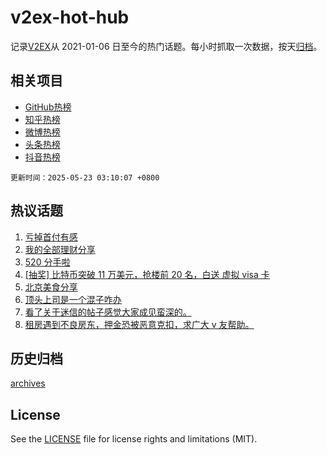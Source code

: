 # v2ex-hot-hub

 记录[V2EX](https://www.v2ex.com/)从 2021-01-06 日至今的热门话题。每小时抓取一次数据，按天[归档](archives)。
 
 ## 相关项目

- [GitHub热榜](https://github.com/lonnyzhang423/github-hot-hub)
- [知乎热榜](https://github.com/lonnyzhang423/zhihu-hot-hub)
- [微博热榜](https://github.com/lonnyzhang423/weibo-hot-hub)
- [头条热榜](https://github.com/lonnyzhang423/toutiao-hot-hub)
- [抖音热榜](https://github.com/lonnyzhang423/douyin-hot-hub)


 `更新时间：2025-05-23 03:10:07 +0800`

## 热议话题

1. [亏掉首付有感](https://www.v2ex.com/t/1133437)
1. [我的全部理财分享](https://www.v2ex.com/t/1133464)
1. [520 分手啦](https://www.v2ex.com/t/1133575)
1. [[抽奖] 比特币突破 11 万美元，抢楼前 20 名，白送 虚拟 visa 卡](https://www.v2ex.com/t/1133506)
1. [北京美食分享](https://www.v2ex.com/t/1133416)
1. [顶头上司是一个混子咋办](https://www.v2ex.com/t/1133444)
1. [看了关于迷信的帖子感觉大家成见蛮深的。](https://www.v2ex.com/t/1133570)
1. [租房遇到不良房东，押金恐被恶意克扣，求广大 v 友帮助。](https://www.v2ex.com/t/1133419)

## 历史归档

[archives](archives)

## License

See the [LICENSE](LICENSE) file for license rights and limitations (MIT).

